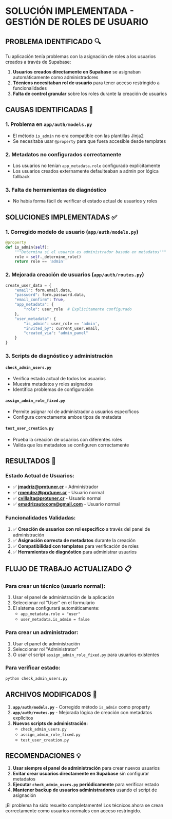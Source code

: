 # SOLUCIÓN IMPLEMENTADA - GESTIÓN DE ROLES DE USUARIO

## PROBLEMA IDENTIFICADO 🔍

Tu aplicación tenía problemas con la asignación de roles a los usuarios creados a través de Supabase:

1. **Usuarios creados directamente en Supabase** se asignaban automáticamente como administradores
2. **Técnicos necesitaban rol de usuario** para tener acceso restringido a funcionalidades
3. **Falta de control granular** sobre los roles durante la creación de usuarios

## CAUSAS IDENTIFICADAS 🎯

### 1. Problema en `app/auth/models.py`
- El método `is_admin` no era compatible con las plantillas Jinja2
- Se necesitaba usar `@property` para que fuera accesible desde templates

### 2. Metadatos no configurados correctamente
- Los usuarios no tenían `app_metadata.role` configurado explícitamente
- Los usuarios creados externamente defaulteaban a admin por lógica fallback

### 3. Falta de herramientas de diagnóstico
- No había forma fácil de verificar el estado actual de usuarios y roles

## SOLUCIONES IMPLEMENTADAS ✅

### 1. Corregido modelo de usuario (`app/auth/models.py`)
```python
@property
def is_admin(self):
    """Determina si el usuario es administrador basado en metadatos"""
    role = self._determine_role()
    return role == 'admin'
```

### 2. Mejorada creación de usuarios (`app/auth/routes.py`)
```python
create_user_data = {
    "email": form.email.data,
    "password": form.password.data,
    "email_confirm": True,
    "app_metadata": {
        "role": user_role  # Explícitamente configurado
    },
    "user_metadata": {
        "is_admin": user_role == 'admin',
        "invited_by": current_user.email,
        "created_via": "admin_panel"
    }
}
```

### 3. Scripts de diagnóstico y administración

#### `check_admin_users.py`
- Verifica estado actual de todos los usuarios
- Muestra metadatos y roles asignados
- Identifica problemas de configuración

#### `assign_admin_role_fixed.py`
- Permite asignar rol de administrador a usuarios específicos
- Configura correctamente ambos tipos de metadata

#### `test_user_creation.py`
- Prueba la creación de usuarios con diferentes roles
- Valida que los metadatos se configuren correctamente

## RESULTADOS 🎉

### Estado Actual de Usuarios:
- ✅ **jmadriz@protuner.cr** - Administrador
- ✅ **rmendez@protuner.cr** - Usuario normal
- ✅ **cvillalta@protuner.cr** - Usuario normal
- ✅ **emadrizautocom@gmail.com** - Usuario normal

### Funcionalidades Validadas:
1. ✅ **Creación de usuarios con rol específico** a través del panel de administración
2. ✅ **Asignación correcta de metadatos** durante la creación
3. ✅ **Compatibilidad con templates** para verificación de roles
4. ✅ **Herramientas de diagnóstico** para administrar usuarios

## FLUJO DE TRABAJO ACTUALIZADO 📋

### Para crear un técnico (usuario normal):
1. Usar el panel de administración de la aplicación
2. Seleccionar rol "User" en el formulario
3. El sistema configurará automáticamente:
   - `app_metadata.role = "user"`
   - `user_metadata.is_admin = false`

### Para crear un administrador:
1. Usar el panel de administración
2. Seleccionar rol "Administrator" 
3. O usar el script `assign_admin_role_fixed.py` para usuarios existentes

### Para verificar estado:
```bash
python check_admin_users.py
```

## ARCHIVOS MODIFICADOS 📁

1. **`app/auth/models.py`** - Corregido método `is_admin` como property
2. **`app/auth/routes.py`** - Mejorada lógica de creación con metadatos explícitos
3. **Nuevos scripts de administración:**
   - `check_admin_users.py`
   - `assign_admin_role_fixed.py` 
   - `test_user_creation.py`

## RECOMENDACIONES 💡

1. **Usar siempre el panel de administración** para crear nuevos usuarios
2. **Evitar crear usuarios directamente en Supabase** sin configurar metadatos
3. **Ejecutar `check_admin_users.py` periódicamente** para verificar estado
4. **Mantener backup de usuarios administradores** usando el script de asignación

¡El problema ha sido resuelto completamente! Los técnicos ahora se crean correctamente como usuarios normales con acceso restringido.
